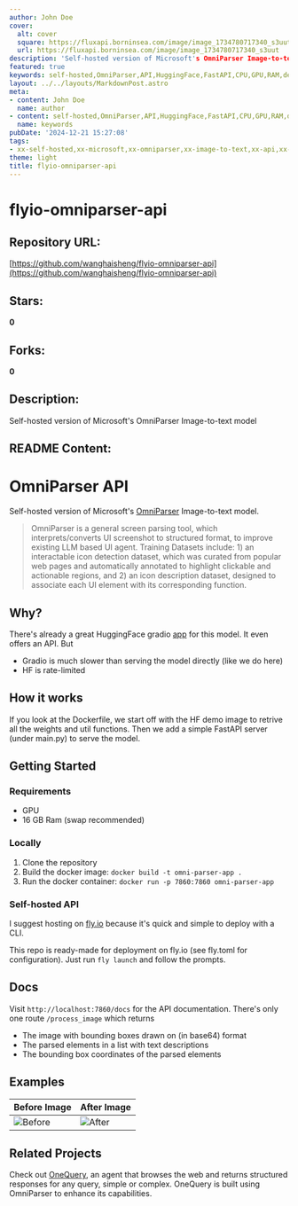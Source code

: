 ```yaml
---
author: John Doe
cover:
  alt: cover
  square: https://fluxapi.borninsea.com/image/image_1734780717340_s3uut
  url: https://fluxapi.borninsea.com/image/image_1734780717340_s3uut
description: 'Self-hosted version of Microsoft's OmniParser Image-to-text model'
featured: true
keywords: self-hosted,OmniParser,API,HuggingFace,FastAPI,CPU,GPU,RAM,deploy,fly.io,Docker,rate-limited,UI parsing,structured format,bounding boxes,image-to-text model,interactable icon detection,UI element functions
layout: ../../layouts/MarkdownPost.astro
meta:
- content: John Doe
  name: author
- content: self-hosted,OmniParser,API,HuggingFace,FastAPI,CPU,GPU,RAM,deploy,fly.io,Docker,rate-limited,UI parsing,structured format,bounding boxes,image-to-text model,interactable icon detection,UI element functions
  name: keywords
pubDate: '2024-12-21 15:27:08'
tags:
- xx-self-hosted,xx-microsoft,xx-omniparser,xx-image-to-text,xx-api,xx-omniparser-api,xx-ui-parsing,xx-llm-based-ui-agent,xx-docker,xx-fastapi,xx-flyio,xx-gradio,xx-rate-limited,xx-screen-parsing,xx-interactable-icon-detection,xx-icon-description-dataset,xx-web-page-annotation,xx-ui-element-description,xx-deployment,xx-gpu-required,xx-16gb-ram
theme: light
title: flyio-omniparser-api
---
```


# flyio-omniparser-api

## Repository URL: 
[https://github.com/wanghaisheng/flyio-omniparser-api](https://github.com/wanghaisheng/flyio-omniparser-api)

## Stars: 
**0**

## Forks: 
**0**

## Description: 
Self-hosted version of Microsoft's OmniParser Image-to-text model

## README Content: 
# OmniParser API

Self-hosted version of Microsoft's [OmniParser](https://huggingface.co/microsoft/OmniParser) Image-to-text model.

> OmniParser is a general screen parsing tool, which interprets/converts UI screenshot to structured format, to improve existing LLM based UI agent. Training Datasets include: 1) an interactable icon detection dataset, which was curated from popular web pages and automatically annotated to highlight clickable and actionable regions, and 2) an icon description dataset, designed to associate each UI element with its corresponding function.

## Why?

There's already a great HuggingFace gradio [app](https://huggingface.co/spaces/microsoft/OmniParser) for this model. It even offers an API. But

- Gradio is much slower than serving the model directly (like we do here)
- HF is rate-limited

## How it works

If you look at the Dockerfile, we start off with the HF demo image to retrive all the weights and util functions. Then we add a simple FastAPI server (under main.py) to serve the model.

## Getting Started

### Requirements

- GPU
- 16 GB Ram (swap recommended)

### Locally

1. Clone the repository
2. Build the docker image: `docker build -t omni-parser-app .`
3. Run the docker container: `docker run -p 7860:7860 omni-parser-app`

### Self-hosted API

I suggest hosting on [fly.io](https://fly.io) because it's quick and simple to deploy with a CLI.

This repo is ready-made for deployment on fly.io (see fly.toml for configuration). Just run `fly launch` and follow the prompts.

## Docs

Visit `http://localhost:7860/docs` for the API documentation. There's only one route `/process_image` which returns

- The image with bounding boxes drawn on (in base64) format
- The parsed elements in a list with text descriptions
- The bounding box coordinates of the parsed elements

## Examples

| Before Image                       | After Image                   |
| ---------------------------------- | ----------------------------- |
| ![Before](examples/screenshot.png) | ![After](examples/after.webp) |

## Related Projects

Check out [OneQuery](https://query-rho.vercel.app), an agent that browses the web and returns structured responses for any query, simple or complex. OneQuery is built using OmniParser to enhance its capabilities.

